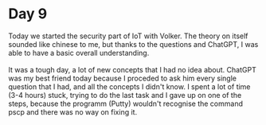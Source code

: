 # Day 9
Today we started the security part of IoT with Volker. The theory on itself sounded like chinese to me, but thanks to the questions and ChatGPT, I was able to have a basic overall understanding. 
<br><br>
It was a tough day, a lot of new concepts that I had no idea about. ChatGPT was my best friend today because I proceded to ask him every single question that I had, and all the concepts I didn't know.
I spent a lot of time (3-4 hours) stuck, trying to do the last task and I gave up on one of the steps, because the programm (Putty) wouldn't recognise the command pscp and there was no way on fixing it.
